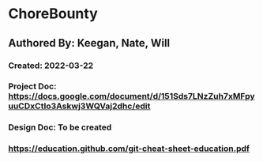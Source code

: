 # ChoreBounty
## Authored By: Keegan, Nate, Will
### Created: 2022-03-22


### Project Doc: https://docs.google.com/document/d/151Sds7LNzZuh7xMFpyuuCDxCtIo3Askwj3WQVaj2dhc/edit

### Design Doc: To be created


### https://education.github.com/git-cheat-sheet-education.pdf
